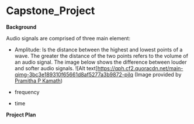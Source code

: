 # Capstone_Project


**Background** 

Audio signals are comprised of three main element:
- Amplitude: Is the distance between the highest and lowest points of a wave. The greater the distance of the two points refers to the volume of an audio signal. The image below shows the difference between louder and softer audio signals. 
![Alt text]https://qph.cf2.quoracdn.net/main-qimg-3bc3e189310f65661d8af5277a3b9872-pjlq 
(Image provided by [Pramitha P Kamath]('https://www.quora.com/profile/Pramitha-P-Kamath'))


- frequency
- time




**Project Plan**

